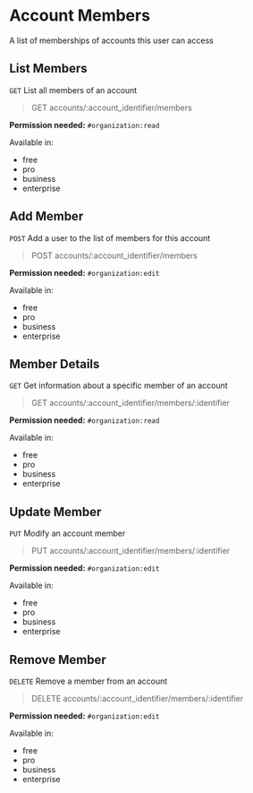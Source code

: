 # Account Members

A list of memberships of accounts this user can access

## List Members

`GET` List all members of an account

> GET accounts/:account_identifier/members

**Permission needed:** `#organization:read`

Available in:

* free
* pro
* business
* enterprise


## Add Member

`POST` Add a user to the list of members for this account

> POST accounts/:account_identifier/members

**Permission needed:** `#organization:edit`

Available in:

* free
* pro
* business
* enterprise


## Member Details

`GET` Get information about a specific member of an account

> GET accounts/:account_identifier/members/:identifier

**Permission needed:** `#organization:read`

Available in:

* free
* pro
* business
* enterprise


## Update Member

`PUT` Modify an account member

> PUT accounts/:account_identifier/members/:identifier

**Permission needed:** `#organization:edit`

Available in:

* free
* pro
* business
* enterprise


## Remove Member

`DELETE` Remove a member from an account

> DELETE accounts/:account_identifier/members/:identifier

**Permission needed:** `#organization:edit`

Available in:

* free
* pro
* business
* enterprise

